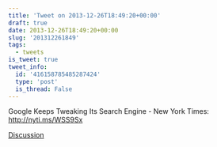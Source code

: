 ```yaml
---
title: 'Tweet on 2013-12-26T18:49:20+00:00'
draft: true
date: 2013-12-26T18:49:20+00:00
slug: '201312261849'
tags:
  - tweets
is_tweet: true
tweet_info:
  id: '416158785485287424'
  type: 'post'
  is_thread: False
---
```




Google Keeps Tweaking Its Search Engine - New York Times: <http://nyti.ms/WSS9Sx>

[Discussion](https://x.com/sytelus/status/416158785485287424)
